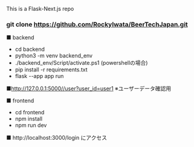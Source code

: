 This is a Flask-Next.js repo

### git clone https://github.com/RockyIwata/BeerTechJapan.git

■ backend
- cd backend
- python3 -m venv backend_env
- ./backend_env/Script/activate.ps1 (powershellの場合)
- pip install -r requirements.txt
- flask --app app run

■http://127.0.0.1:5000//user?user_id=user1
※ユーザーデータ確認用

■ frontend
- cd frontend
- npm install
- npm run dev

■ http://localhost:3000/login にアクセス

